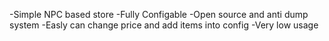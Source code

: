 -Simple NPC based store
-Fully Configable
-Open source and anti dump system
-Easly can change price and add items into config
-Very low usage

